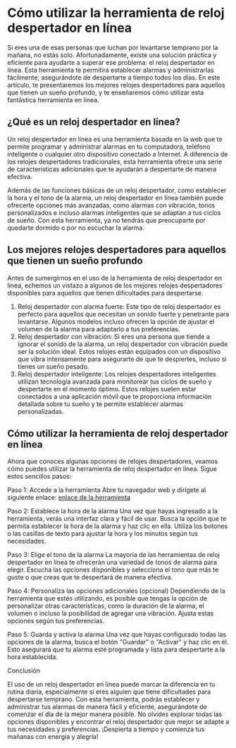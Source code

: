Cómo utilizar la herramienta de reloj despertador en línea
==========================================================

Si eres una de esas personas que luchan por levantarse temprano por la mañana, no estás solo. Afortunadamente, existe una solución práctica y eficiente para ayudarte a superar ese problema: el reloj despertador en línea. Esta herramienta te permitirá establecer alarmas y administrarlas fácilmente, asegurándote de despertarte a tiempo todos los días. En este artículo, te presentaremos los mejores relojes despertadores para aquellos que tienen un sueño profundo, y te enseñaremos cómo utilizar esta fantástica herramienta en línea.

¿Qué es un reloj despertador en línea?
--------------------------------------

Un reloj despertador en línea es una herramienta basada en la web que te permite programar y administrar alarmas en tu computadora, teléfono inteligente o cualquier otro dispositivo conectado a Internet. A diferencia de los relojes despertadores tradicionales, esta herramienta ofrece una serie de características adicionales que te ayudarán a despertarte de manera efectiva.

Además de las funciones básicas de un reloj despertador, como establecer la hora y el tono de la alarma, un reloj despertador en línea también puede ofrecerte opciones más avanzadas, como alarmas con vibración, tonos personalizados e incluso alarmas inteligentes que se adaptan a tus ciclos de sueño. Con esta herramienta, ya no tendrás que preocuparte por quedarte dormido o por no escuchar la alarma.

Los mejores relojes despertadores para aquellos que tienen un sueño profundo
----------------------------------------------------------------------------

Antes de sumergirnos en el uso de la herramienta de reloj despertador en línea, echemos un vistazo a algunos de los mejores relojes despertadores disponibles para aquellos que tienen dificultades para despertarse.

1. Reloj despertador con alarma fuerte: Este tipo de reloj despertador es perfecto para aquellos que necesitan un sonido fuerte y penetrante para levantarse. Algunos modelos incluso ofrecen la opción de ajustar el volumen de la alarma para adaptarlo a tus preferencias.
2. Reloj despertador con vibración: Si eres una persona que tiende a ignorar el sonido de la alarma, un reloj despertador con vibración puede ser la solución ideal. Estos relojes están equipados con un dispositivo que vibra intensamente para asegurarte de que te despiertes, incluso si tienes un sueño pesado.
3. Reloj despertador inteligente: Los relojes despertadores inteligentes utilizan tecnología avanzada para monitorear tus ciclos de sueño y despertarte en el momento óptimo. Estos relojes suelen estar conectados a una aplicación móvil que te proporciona información detallada sobre tu sueño y te permite establecer alarmas personalizadas.

Cómo utilizar la herramienta de reloj despertador en línea
----------------------------------------------------------

Ahora que conoces algunas opciones de relojes despertadores, veamos cómo puedes utilizar la herramienta de reloj despertador en línea. Sigue estos sencillos pasos:

Paso 1: Accede a la herramienta Abre tu navegador web y dirígete al siguiente enlace: [enlace de la herramienta](https://www.onlinecalculatorsfree.com/es/tools/alarm-clock.html)

Paso 2: Establece la hora de la alarma Una vez que hayas ingresado a la herramienta, verás una interfaz clara y fácil de usar. Busca la opción que te permita establecer la hora de la alarma y haz clic en ella. Utiliza los botones o las casillas de texto para ajustar la hora y los minutos según tus necesidades.

Paso 3: Elige el tono de la alarma La mayoría de las herramientas de reloj despertador en línea te ofrecerán una variedad de tonos de alarma para elegir. Escucha las opciones disponibles y selecciona el tono que más te guste o que creas que te despertará de manera efectiva.

Paso 4: Personaliza las opciones adicionales (opcional) Dependiendo de la herramienta que estés utilizando, es posible que tengas la opción de personalizar otras características, como la duración de la alarma, el volumen o incluso la posibilidad de agregar una vibración. Ajusta estas opciones según tus preferencias.

Paso 5: Guarda y activa la alarma Una vez que hayas configurado todas las opciones de la alarma, busca el botón "Guardar" o "Activar" y haz clic en él. Esto asegurará que tu alarma esté programada y lista para despertarte a la hora establecida.

Conclusión

El uso de un reloj despertador en línea puede marcar la diferencia en tu rutina diaria, especialmente si eres alguien que tiene dificultades para despertarse temprano. Con esta herramienta, podrás establecer y administrar tus alarmas de manera fácil y eficiente, asegurándote de comenzar el día de la mejor manera posible. No olvides explorar todas las opciones disponibles y encontrar el reloj despertador que mejor se adapte a tus necesidades y preferencias. ¡Despierta a tiempo y comienza tus mañanas con energía y alegría!